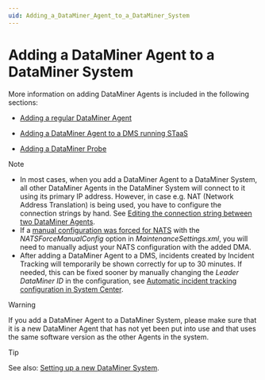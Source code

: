 ```yaml
---
uid: Adding_a_DataMiner_Agent_to_a_DataMiner_System
---
```


# Adding a DataMiner Agent to a DataMiner System

More information on adding DataMiner Agents is included in the following sections:

- [Adding a regular DataMiner Agent](xref:Adding_a_regular_DataMiner_Agent)

- [Adding a DataMiner Agent to a DMS running STaaS](xref:Adding_a_DMA_to_a_DMS_running_STaaS)

- [Adding a DataMiner Probe](xref:Adding_a_DataMiner_Probe)

> [!NOTE]
>
> - In most cases, when you add a DataMiner Agent to a DataMiner System, all other DataMiner Agents in the DataMiner System will connect to it using its primary IP address. However, in case e.g. NAT (Network Address Translation) is being used, you have to configure the connection strings by hand. See [Editing the connection string between two DataMiner Agents](xref:SLNetClientTest_editing_connection_string).
> - If a [manual configuration was forced for NATS](xref:SLNetClientTest_disabling_automatic_nats_config) with the *NATSForceManualConfig* option in *MaintenanceSettings.xml*, you will need to manually adjust your NATS configuration with the added DMA.
> - After adding a DataMiner Agent to a DMS, incidents created by Incident Tracking will temporarily be shown correctly for up to 30 minutes. If needed, this can be fixed sooner by manually changing the *Leader DataMiner ID* in the configuration, see [Automatic incident tracking configuration in System Center](xref:Automatic_incident_tracking#automatic-incident-tracking-configuration-in-system-center).

> [!WARNING]
> If you add a DataMiner Agent to a DataMiner System, please make sure that it is a new DataMiner Agent that has not yet been put into use and that uses the same software version as the other Agents in the system.

> [!TIP]
> See also: [Setting up a new DataMiner System](xref:Before_you_begin_to_set_up_a_new_DMS).
